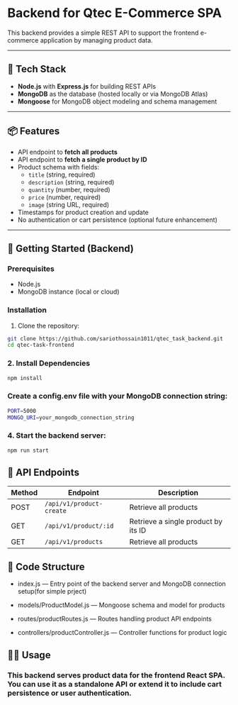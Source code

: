# Backend for Qtec E-Commerce SPA

This backend provides a simple REST API to support the frontend e-commerce application by managing product data.

---

## 🧰 Tech Stack

- **Node.js** with **Express.js** for building REST APIs  
- **MongoDB** as the database (hosted locally or via MongoDB Atlas)  
- **Mongoose** for MongoDB object modeling and schema management

---

## 📦 Features

- API endpoint to **fetch all products**  
- API endpoint to **fetch a single product by ID**  
- Product schema with fields:  
  - `title` (string, required)  
  - `description` (string, required)  
  - `quantity` (number, required)  
  - `price` (number, required)  
  - `image` (string URL, required)  
- Timestamps for product creation and update  
- No authentication or cart persistence (optional future enhancement)

---

## 🚀 Getting Started (Backend)

### Prerequisites

- Node.js   
- MongoDB instance (local or cloud)

### Installation

1. Clone the repository:

```bash
git clone https://github.com/sariothossain1011/qtec_task_backend.git
cd qtec-task-frontend
```
### 2. Install Dependencies

```bash
npm install
```
### Create a config.env file with your MongoDB connection string:

```bash
PORT=5000
MONGO_URI=your_mongodb_connection_string
```
### 4. Start the backend server:

```bash
npm run start
```
## 📄 API Endpoints

| Method | Endpoint                     | Description                         |
| ------ | ---------------------------- | ----------------------------------- |
| POST   | `/api/v1/product-create`     | Retrieve all products               |
| GET    | `/api/v1/product/:id`        | Retrieve a single product by its ID |
| GET    | `/api/v1/products`           | Retrieve all products               |



## 🔧 Code Structure
- index.js — Entry point of the backend server and MongoDB connection setup(for simple prject)

- models/ProductModel.js — Mongoose schema and model for products

- routes/productRoutes.js — Routes handling product API endpoints

- controllers/productController.js — Controller functions for product logic

## 👩‍💻 Usage
### This backend serves product data for the frontend React SPA. You can use it as a standalone API or extend it to include cart persistence or user authentication.
